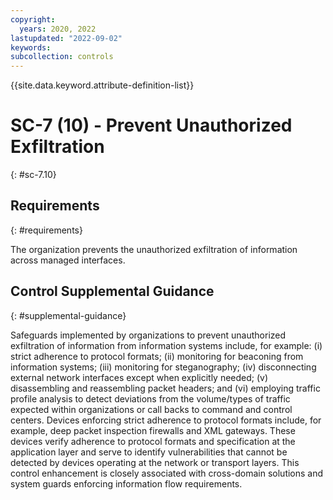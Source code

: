 ```yaml
---
copyright:
  years: 2020, 2022
lastupdated: "2022-09-02"
keywords: 
subcollection: controls
---
```



{{site.data.keyword.attribute-definition-list}}


# SC-7 (10) - Prevent Unauthorized Exfiltration
{: #sc-7.10}

## Requirements
{: #requirements}

The organization prevents the unauthorized exfiltration of information across managed interfaces.

## Control Supplemental Guidance
{: #supplemental-guidance}

Safeguards implemented by organizations to prevent unauthorized exfiltration of information from information systems include, for example: (i) strict adherence to protocol formats; (ii) monitoring for beaconing from information systems; (iii) monitoring for steganography; (iv) disconnecting external network interfaces except when explicitly needed; (v) disassembling and reassembling packet headers; and (vi) employing traffic profile analysis to detect deviations from the volume/types of traffic expected within organizations or call backs to command and control centers. Devices enforcing strict adherence to protocol formats include, for example, deep packet inspection firewalls and XML gateways. These devices verify adherence to protocol formats and specification at the application layer and serve to identify vulnerabilities that cannot be detected by devices operating at the network or transport layers. This control enhancement is closely associated with cross-domain solutions and system guards enforcing information flow requirements.



